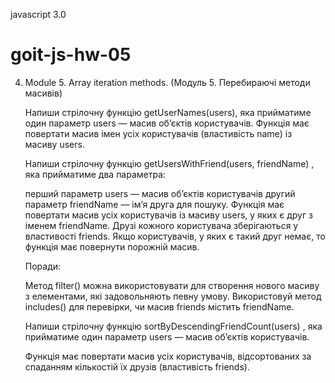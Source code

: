 javascript 3.0

# goit-js-hw-05

4. Module 5. Array iteration methods. (Mодуль 5. Перебираючі методи масивів)

   <!-- Виконуй це завдання у файлі task-1.js -->

   Напиши стрілочну функцію getUserNames(users), яка прийматиме один параметр
   users — масив об’єктів користувачів. Функція має повертати масив імен усіх
   користувачів (властивість name) із масиву users.

   <!-- Виконуй це завдання у файлі task-2.js -->

   Напиши стрілочну функцію getUsersWithFriend(users, friendName) , яка
   прийматиме два параметра:

   перший параметр users — масив об’єктів користувачів другий параметр
   friendName — ім’я друга для пошуку. Функція має повертати масив усіх
   користувачів із масиву users, у яких є друг з іменем friendName. Друзі
   кожного користувача зберігаються у властивості friends. Якщо користувачів, у
   яких є такий друг немає, то функція має повернути порожній масив.

   Поради:

   Метод filter() можна використовувати для створення нового масиву з
   елементами, які задовольняють певну умову. Використовуй метод includes() для
   перевірки, чи масив friends містить friendName.

   <!-- Виконуй це завдання у файлі task-3.js -->

   Напиши стрілочну функцію sortByDescendingFriendCount(users) , яка прийматиме
   один параметр users — масив об’єктів користувачів.

   Функція має повертати масив усіх користувачів, відсортованих за спаданням
   кількостій їх друзів (властивість friends).
